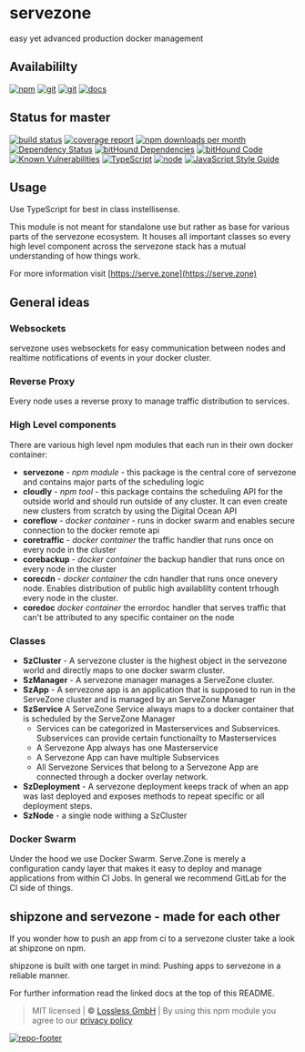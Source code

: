 # servezone

easy yet advanced production docker management

## Availabililty

[![npm](https://servezone.gitlab.io/assets/repo-button-npm.svg)](https://www.npmjs.com/package/@servezone/servezone)
[![git](https://servezone.gitlab.io/assets/repo-button-git.svg)](https://GitLab.com/servezone/servezone)
[![git](https://servezone.gitlab.io/assets/repo-button-mirror.svg)](https://github.com/servezone/servezone)
[![docs](https://servezone.gitlab.io/assets/repo-button-docs.svg)](https://servezone.gitlab.io/servezone/)

## Status for master

[![build status](https://GitLab.com/servezone/servezone/badges/master/build.svg)](https://GitLab.com/servezone/servezone/commits/master)
[![coverage report](https://GitLab.com/servezone/servezone/badges/master/coverage.svg)](https://GitLab.com/servezone/servezone/commits/master)
[![npm downloads per month](https://img.shields.io/npm/dm/@servezone/servezone.svg)](https://www.npmjs.com/package/servezone)
[![Dependency Status](https://david-dm.org/servezone/servezone.svg)](https://david-dm.org/servezone/servezone)
[![bitHound Dependencies](https://www.bithound.io/github/servezone/servezone/badges/dependencies.svg)](https://www.bithound.io/github/servezone/servezone/master/dependencies/npm)
[![bitHound Code](https://www.bithound.io/github/servezone/servezone/badges/code.svg)](https://www.bithound.io/github/servezone/servezone)
[![Known Vulnerabilities](https://snyk.io/test/npm/@servezone/servezone/badge.svg)](https://snyk.io/test/npm/servezone)
[![TypeScript](https://img.shields.io/badge/TypeScript-2.x-blue.svg)](https://nodejs.org/dist/latest-v6.x/docs/api/)
[![node](https://img.shields.io/badge/node->=%206.x.x-blue.svg)](https://nodejs.org/dist/latest-v6.x/docs/api/)
[![JavaScript Style Guide](https://img.shields.io/badge/code%20style-standard-brightgreen.svg)](http://standardjs.com/)

## Usage

Use TypeScript for best in class instellisense.

This module is not meant for standalone use but rather as base for various parts of the servezone ecosystem. It houses all important classes so every high level component across the servezone stack has a mutual understanding of how things work.

For more information visit [https://serve.zone](https://serve.zone)

## General ideas

### Websockets

servezone uses websockets for easy communication between nodes and realtime notifications of events in your docker cluster.

### Reverse Proxy

Every node uses a reverse proxy to manage traffic distribution to services.

### High Level components

There are various high level npm modules that each run in their own docker container:

- **servezone** - _npm module_ - this package is the central core of servezone and contains major parts of the scheduling logic
- **cloudly** - _npm tool_ - this package contains the scheduling API for the outside world and should run outside of any cluster. It can even create new clusters from scratch by using the Digital Ocean API
- **coreflow** - _docker container_ - runs in docker swarm and enables secure connection to the docker remote api
- **coretraffic** - _docker container_ the traffic handler that runs once on every node in the cluster
- **corebackup** - _docker container_ the backup handler that runs once on every node in the cluster
- **corecdn** - _docker container_ the cdn handler that runs once onevery node. Enables distribution of public high availablilty content trhough every node in the cluster.
- **coredoc** _docker container_ the errordoc handler that serves traffic that can't be attributed to any specific container on the node

### Classes

- **SzCluster** - A servezone cluster is the highest object in the servezone world and directly maps to one docker swarm cluster.
- **SzManager** - A servezone manager manages a ServeZone cluster.
- **SzApp** - A servezone app is an application that is supposed to run in the ServeZone cluster and is managed by an ServeZone Manager
- **SzService** A ServeZone Service always maps to a docker container that is scheduled by the ServeZone Manager
  - Services can be categorized in Masterservices and Subservices.
    Subservices can provide certain functionailty to Masterservices
  - A Servezone App always has one Masterservice
  - A Servezone App can have multiple Subservices
  - All Servezone Services that belong to a Servezone App are connected through a docker overlay network.
- **SzDeployment** - A servezone deployment keeps track of when an app was last deployed and exposes methods to repeat specific or all deployment steps.
- **SzNode** - a single node withing a SzCluster

### Docker Swarm

Under the hood we use Docker Swarm. Serve.Zone is merely a configuration candy layer that makes it easy to deploy and manage applications from within CI Jobs. In general we recommend GitLab for the CI side of things.

## shipzone and servezone - made for each other

If you wonder how to push an app from ci to a servezone cluster take a look at shipzone on npm.

shipzone is built with one target in mind: Pushing apps to servezone in a reliable manner.

For further information read the linked docs at the top of this README.

> MIT licensed | **&copy;** [Lossless GmbH](https://lossless.gmbh)
> | By using this npm module you agree to our [privacy policy](https://lossless.gmbH/privacy.html)

[![repo-footer](https://servezone.gitlab.io/assets/repo-footer.svg)](https://serve.zone)
